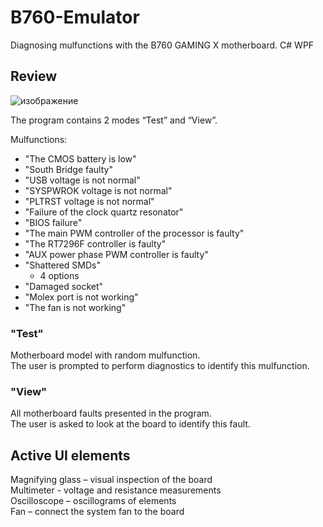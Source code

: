 # B760-Emulator

Diagnosing mulfunctions with the B760 GAMING X motherboard. C# WPF

<h2>Review</h2>

![изображение](https://github.com/sonytruelove/B760-Emulator/assets/42536061/f1cd8834-cc35-4e72-8c83-e2a9eb0d33dc)

The program contains 2 modes “Test” and “View”.
<p>
Mulfunctions:
<ul>
<li>"The CMOS battery is low"</li>
<li>"South Bridge faulty"</li>
<li>"USB voltage is not normal"</li>
<li>"SYSPWROK voltage is not normal"</li>
<li>"PLTRST voltage is not normal"</li>
<li>"Failure of the clock quartz resonator"</li>
<li>"BIOS failure"</li>
<li>"The main PWM controller of the processor is faulty"</li>
<li>"The RT7296F controller is faulty"</li>
<li>"AUX power phase PWM controller is faulty"</li>
<li>"Shattered SMDs"
  <ul>
<li>4 options</li></ul></li>
<li>"Damaged socket"</li>
<li>"Molex port is not working"</li>
<li>"The fan is not working"</li>
</ul>
<h3>"Test"</h3>
<p>
Motherboard model with random mulfunction.<br>
The user is prompted to perform diagnostics to identify this mulfunction.</p>
<h3>"View"</h3>
<p>
All motherboard faults presented in the program.<br>
The user is asked to look at the board to identify this fault.</p>

<h2>Active UI elements</h2>

Magnifying glass – visual inspection of the board<br>
Multimeter - voltage and resistance measurements<br>
Oscilloscope – oscillograms of elements<br>
Fan – connect the system fan to the board<br>



